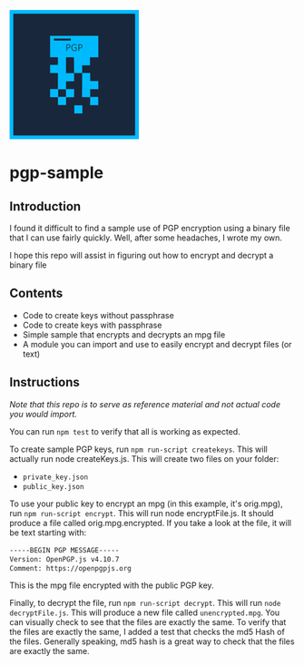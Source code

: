 <a href="http://fvcproductions.com"><img src="pgp.png" title="FVCproductions" alt="FVCproductions"></a>

# pgp-sample
## Introduction
I found it difficult to find a sample use of PGP encryption using a binary file that I can use fairly quickly.  Well, after some headaches, I wrote my own.

I hope this repo will assist in figuring out how to encrypt and decrypt a binary file

## Contents
- Code to create keys without passphrase
- Code to create keys with passphrase
- Simple sample that encrypts and decrypts an mpg file
- A module you can import and use to easily encrypt and decrypt files (or text)

## Instructions
_Note that this repo is to serve as reference material and not actual code you would import._

You can run `npm test` to verify that all is working as expected.

To create sample PGP keys, run `npm run-script createkeys`. This will actually run node createKeys.js. This will create two files on your folder: 
- `private_key.json`
- `public_key.json`

To use your public key to encrypt an mpg (in this example, it's orig.mpg), run `npm run-script encrypt`. This will run node encryptFile.js. It should produce a file called orig.mpg.encrypted.
If you take a look at the file, it will be text starting with:
```
-----BEGIN PGP MESSAGE-----
Version: OpenPGP.js v4.10.7
Comment: https://openpgpjs.org
```

This is the mpg file encrypted with the public PGP key.

Finally, to decrypt the file, run `npm run-script decrypt`. This will run `node decryptFile.js`. This will produce a new file called `unencrypted.mpg`.  You can visually check to see that the files are exactly the same.
To verify that the files are exactly the same, I added a test that checks the md5 Hash of the files. Generally speaking, md5 hash is a great way to check that the files are exactly the same.